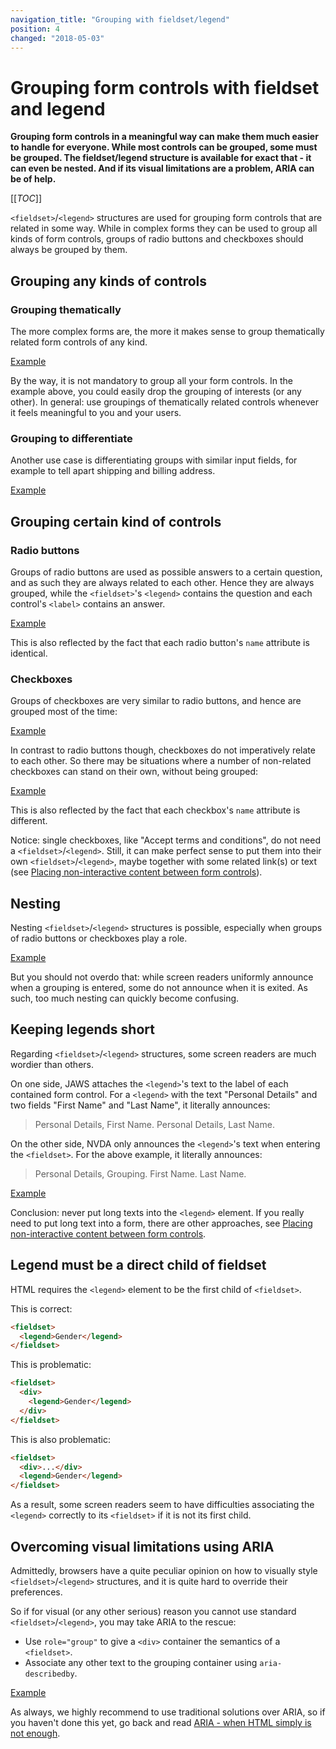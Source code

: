 ```yaml
---
navigation_title: "Grouping with fieldset/legend"
position: 4
changed: "2018-05-03"
---
```


# Grouping form controls with fieldset and legend

**Grouping form controls in a meaningful way can make them much easier to handle for everyone. While most controls can be grouped, some must be grouped. The fieldset/legend structure is available for exact that - it can even be nested. And if its visual limitations are a problem, ARIA can be of help.**

[[_TOC_]]

`<fieldset>`/`<legend>` structures are used for grouping form controls that are related in some way. While in complex forms they can be used to group all kinds of form controls, groups of radio buttons and checkboxes should always be grouped by them.

## Grouping any kinds of controls

### Grouping thematically

The more complex forms are, the more it makes sense to group thematically related form controls of any kind.

[Example](_examples/grouped-thematically-related-form-controls)

By the way, it is not mandatory to group all your form controls. In the example above, you could easily drop the grouping of interests (or any other). In general: use groupings of thematically related controls whenever it feels meaningful to you and your users.

### Grouping to differentiate

Another use case is differentiating groups with similar input fields, for example to tell apart shipping and billing address.

[Example](_examples/grouped-and-differentiated-form-controls)

## Grouping certain kind of controls

### Radio buttons

Groups of radio buttons are used as possible answers to a certain question, and as such they are always related to each other. Hence they are always grouped, while the `<fieldset>`'s `<legend>` contains the question and each control's `<label>` contains an answer.

[Example](_examples/grouped-radio-buttons)

This is also reflected by the fact that each radio button's `name` attribute is identical.

### Checkboxes

Groups of checkboxes are very similar to radio buttons, and hence are grouped most of the time:

[Example](_examples/grouped-checkboxes)

In contrast to radio buttons though, checkboxes do not imperatively relate to each other. So there may be situations where a number of non-related checkboxes can stand on their own, without being grouped:

[Example](_examples/non-related-checkboxes)

This is also reflected by the fact that each checkbox's `name` attribute is different.

Notice: single checkboxes, like "Accept terms and conditions", do not need a `<fieldset>`/`<legend>`. Still, it can make perfect sense to put them into their own `<fieldset>`/`<legend>`, maybe together with some related link(s) or text (see [Placing non-interactive content between form controls](/examples/forms/non-interactive-content)).

## Nesting

Nesting `<fieldset>`/`<legend>` structures is possible, especially when groups of radio buttons or checkboxes play a role.

[Example](_examples/nested-fieldset-legend-structures)

But you should not overdo that: while screen readers uniformly announce when a grouping is entered, some do not announce when it is exited. As such, too much nesting can quickly become confusing.

## Keeping legends short

Regarding `<fieldset>`/`<legend>` structures, some screen readers are much wordier than others.

On one side, JAWS attaches the `<legend>`'s text to the label of each contained form control. For a `<legend>` with the text "Personal Details" and two fields "First Name" and "Last Name", it literally announces:

> Personal Details, First Name.
> Personal Details, Last Name.

On the other side, NVDA only announces the `<legend>`'s text when entering the `<fieldset>`. For the above example, it literally announces:

> Personal Details, Grouping. First Name.
> Last Name.

[Example](_examples/grouped-form-controls-with-too-long-legend)

Conclusion: never put long texts into the `<legend>` element. If you really need to put long text into a form, there are other approaches, see [Placing non-interactive content between form controls](/examples/forms/non-interactive-content).

## Legend must be a direct child of fieldset

HTML requires the `<legend>` element to be the first child of `<fieldset>`.

This is correct:

```html
<fieldset>
  <legend>Gender</legend>
</fieldset>
```

This is problematic:

```html
<fieldset>
  <div>
    <legend>Gender</legend>
  </div>
</fieldset>
```

This is also problematic:

```html
<fieldset>
  <div>...</div>
  <legend>Gender</legend>
</fieldset>
```

As a result, some screen readers seem to have difficulties associating the `<legend>` correctly to its `<fieldset>` if it is not its first child.

## Overcoming visual limitations using ARIA

Admittedly, browsers have a quite peculiar opinion on how to visually style `<fieldset>`/`<legend>` structures, and it is quite hard to override their preferences.

So if for visual (or any other serious) reason you cannot use standard `<fieldset>`/`<legend>`, you may take ARIA to the rescue:

- Use `role="group"` to give a `<div>` container the semantics of a `<fieldset>`.
- Associate any other text to the grouping container using `aria-describedby`.

[Example](_examples/faked-fieldset-legend-using-aria)

As always, we highly recommend to use traditional solutions over ARIA, so if you haven't done this yet, go back and read [ARIA - when HTML simply is not enough](/knowledge/aria).